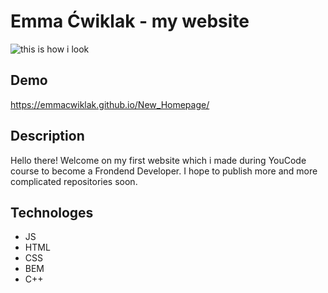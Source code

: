 # Emma Ćwiklak - my website
![this is how i look](https://i.ibb.co/DQ0jMsD/312905422-437195065152925-5235408083838463913-n.jpg)

## Demo
https://emmacwiklak.github.io/New_Homepage/

## Description
Hello there! Welcome on my first website which i made during YouCode course to become a Frondend Developer. I hope to publish more and more complicated repositories soon.

## Technologes
- JS
- HTML
- CSS
- BEM
- C++

